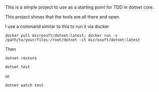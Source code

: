 This is a simple project to use as a starting point for TDD in dotnet core.

This project shows that the tools are all there and open.

I use a command similar to this to run it via docker

`docker pull microsoft/dotnet:latest; docker run -v /path/to/your/files:/root/dotnet -it microsoft/dotnet:latest`

Then

`dotnet restore`

`dotnet test`

or

`dotnet watch test`

